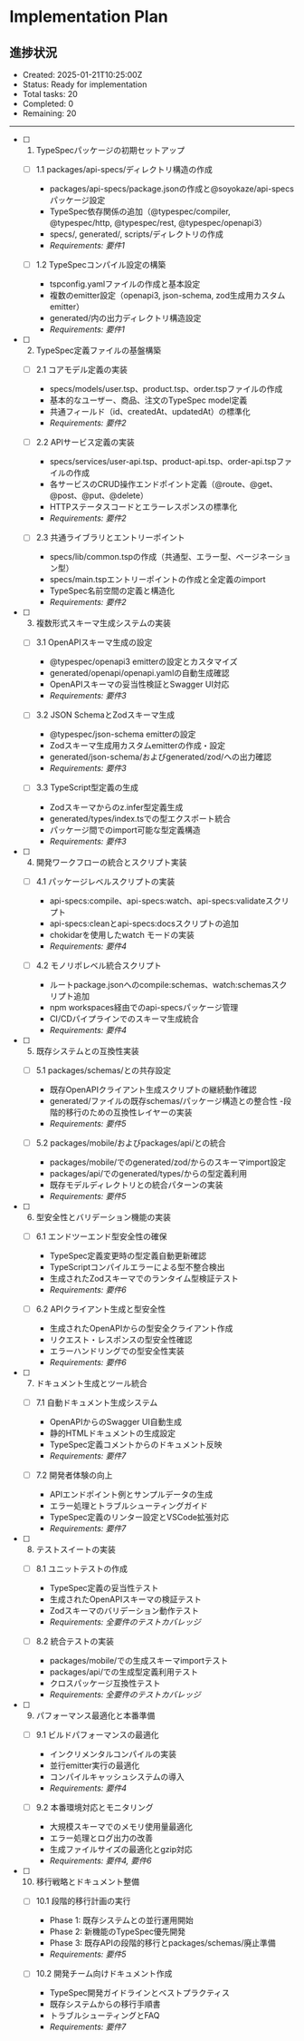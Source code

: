 # Implementation Plan

## 進捗状況
- Created: 2025-01-21T10:25:00Z
- Status: Ready for implementation
- Total tasks: 20
- Completed: 0
- Remaining: 20

---

- [ ] 1. TypeSpecパッケージの初期セットアップ
  - [ ] 1.1 packages/api-specs/ディレクトリ構造の作成
    - packages/api-specs/package.jsonの作成と@soyokaze/api-specsパッケージ設定
    - TypeSpec依存関係の追加（@typespec/compiler, @typespec/http, @typespec/rest, @typespec/openapi3）
    - specs/, generated/, scripts/ディレクトリの作成
    - _Requirements: 要件1_

  - [ ] 1.2 TypeSpecコンパイル設定の構築  
    - tspconfig.yamlファイルの作成と基本設定
    - 複数のemitter設定（openapi3, json-schema, zod生成用カスタムemitter）
    - generated/内の出力ディレクトリ構造設定
    - _Requirements: 要件1_

- [ ] 2. TypeSpec定義ファイルの基盤構築
  - [ ] 2.1 コアモデル定義の実装
    - specs/models/user.tsp、product.tsp、order.tspファイルの作成
    - 基本的なユーザー、商品、注文のTypeSpec model定義
    - 共通フィールド（id、createdAt、updatedAt）の標準化
    - _Requirements: 要件2_

  - [ ] 2.2 APIサービス定義の実装
    - specs/services/user-api.tsp、product-api.tsp、order-api.tspファイルの作成
    - 各サービスのCRUD操作エンドポイント定義（@route、@get、@post、@put、@delete）
    - HTTPステータスコードとエラーレスポンスの標準化
    - _Requirements: 要件2_

  - [ ] 2.3 共通ライブラリとエントリーポイント
    - specs/lib/common.tspの作成（共通型、エラー型、ページネーション型）
    - specs/main.tspエントリーポイントの作成と全定義のimport
    - TypeSpec名前空間の定義と構造化
    - _Requirements: 要件2_

- [ ] 3. 複数形式スキーマ生成システムの実装
  - [ ] 3.1 OpenAPIスキーマ生成の設定
    - @typespec/openapi3 emitterの設定とカスタマイズ
    - generated/openapi/openapi.yamlの自動生成確認
    - OpenAPIスキーマの妥当性検証とSwagger UI対応
    - _Requirements: 要件3_

  - [ ] 3.2 JSON SchemaとZodスキーマ生成
    - @typespec/json-schema emitterの設定
    - Zodスキーマ生成用カスタムemitterの作成・設定
    - generated/json-schema/およびgenerated/zod/への出力確認
    - _Requirements: 要件3_

  - [ ] 3.3 TypeScript型定義の生成
    - Zodスキーマからのz.infer型定義生成
    - generated/types/index.tsでの型エクスポート統合
    - パッケージ間でのimport可能な型定義構造
    - _Requirements: 要件3_

- [ ] 4. 開発ワークフローの統合とスクリプト実装
  - [ ] 4.1 パッケージレベルスクリプトの実装
    - api-specs:compile、api-specs:watch、api-specs:validateスクリプト
    - api-specs:cleanとapi-specs:docsスクリプトの追加
    - chokidarを使用したwatch モードの実装
    - _Requirements: 要件4_

  - [ ] 4.2 モノリポレベル統合スクリプト
    - ルートpackage.jsonへのcompile:schemas、watch:schemasスクリプト追加
    - npm workspaces経由でのapi-specsパッケージ管理
    - CI/CDパイプラインでのスキーマ生成統合
    - _Requirements: 要件4_

- [ ] 5. 既存システムとの互換性実装
  - [ ] 5.1 packages/schemas/との共存設定
    - 既存OpenAPIクライアント生成スクリプトの継続動作確認
    - generated/ファイルの既存schemas/パッケージ構造との整合性
    -段階的移行のための互換性レイヤーの実装
    - _Requirements: 要件5_

  - [ ] 5.2 packages/mobile/およびpackages/api/との統合
    - packages/mobile/でのgenerated/zod/からのスキーマimport設定
    - packages/api/でのgenerated/types/からの型定義利用
    - 既存モデルディレクトリとの統合パターンの実装
    - _Requirements: 要件5_

- [ ] 6. 型安全性とバリデーション機能の実装  
  - [ ] 6.1 エンドツーエンド型安全性の確保
    - TypeSpec定義変更時の型定義自動更新確認
    - TypeScriptコンパイルエラーによる型不整合検出
    - 生成されたZodスキーマでのランタイム型検証テスト
    - _Requirements: 要件6_

  - [ ] 6.2 APIクライアント生成と型安全性
    - 生成されたOpenAPIからの型安全クライアント作成
    - リクエスト・レスポンスの型安全性確認
    - エラーハンドリングでの型安全性実装
    - _Requirements: 要件6_

- [ ] 7. ドキュメント生成とツール統合
  - [ ] 7.1 自動ドキュメント生成システム
    - OpenAPIからのSwagger UI自動生成
    - 静的HTMLドキュメントの生成設定
    - TypeSpec定義コメントからのドキュメント反映
    - _Requirements: 要件7_

  - [ ] 7.2 開発者体験の向上
    - APIエンドポイント例とサンプルデータの生成
    - エラー処理とトラブルシューティングガイド
    - TypeSpec定義のリンター設定とVSCode拡張対応
    - _Requirements: 要件7_

- [ ] 8. テストスイートの実装
  - [ ] 8.1 ユニットテストの作成
    - TypeSpec定義の妥当性テスト
    - 生成されたOpenAPIスキーマの検証テスト
    - Zodスキーマのバリデーション動作テスト
    - _Requirements: 全要件のテストカバレッジ_

  - [ ] 8.2 統合テストの実装
    - packages/mobile/での生成スキーマimportテスト
    - packages/api/での生成型定義利用テスト
    - クロスパッケージ互換性テスト
    - _Requirements: 全要件のテストカバレッジ_

- [ ] 9. パフォーマンス最適化と本番準備
  - [ ] 9.1 ビルドパフォーマンスの最適化
    - インクリメンタルコンパイルの実装
    - 並行emitter実行の最適化
    - コンパイルキャッシュシステムの導入
    - _Requirements: 要件4_

  - [ ] 9.2 本番環境対応とモニタリング
    - 大規模スキーマでのメモリ使用量最適化
    - エラー処理とログ出力の改善
    - 生成ファイルサイズの最適化とgzip対応
    - _Requirements: 要件4, 要件6_

- [ ] 10. 移行戦略とドキュメント整備
  - [ ] 10.1 段階的移行計画の実行
    - Phase 1: 既存システムとの並行運用開始
    - Phase 2: 新機能のTypeSpec優先開発
    - Phase 3: 既存APIの段階的移行とpackages/schemas/廃止準備
    - _Requirements: 要件5_

  - [ ] 10.2 開発チーム向けドキュメント作成
    - TypeSpec開発ガイドラインとベストプラクティス
    - 既存システムからの移行手順書
    - トラブルシューティングとFAQ
    - _Requirements: 要件7_